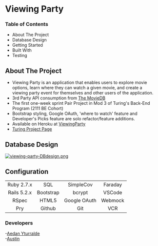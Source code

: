 # Viewing Party

### Table of Contents

- About The Project
- Database Design
- Getting Started
- Built With
- Testing

## About The Project

- Viewing Party is an application that enables users to explore movie options, learn where they can watch a given movie, and create a viewing party event for themselves and other users of the application.
- 3rd Party API consumption from [The MovieDB](https://www.themoviedb.org/)
- The first one-week sprint Pair Project in Mod 3 of Turing's Back-End Program (2111 BE Cohort)
- Bootstrap styling, Google OAuth, 'where to watch' feature and Developer's Picks feature are solo refactor/feature additions.
- Available on Heroku at [ViewingParty](https://viewingparty909.herokuapp.com)
- [Turing Project Page](https://backend.turing.edu/module3/projects/viewing_party_lite/index)

## Database Design

[![viewing-party-DBdesign.png](https://i.postimg.cc/nVBx07bL/viewing-party-DBdesign.png)](https://postimg.cc/z3z4fyfm)

## Configuration 
|             |               |               |               |
|   :----:    |    :----:     |    :----:     |    :----:     |
| Ruby 2.7.x  | SQL           | SimpleCov     | Faraday       |
| Rails 5.2.x | Bootstrap     | bcrypt        | VSCode        |
| RSpec       | HTML5         | Google OAuth  | Webmock       |
| Pry         | Github        | Git           | VCR           |

### Developers
   -[Aedan Yturralde](https://github.com/aedanjames)<br>
   -[Austin ](https://github.com/AustinCMoore)
